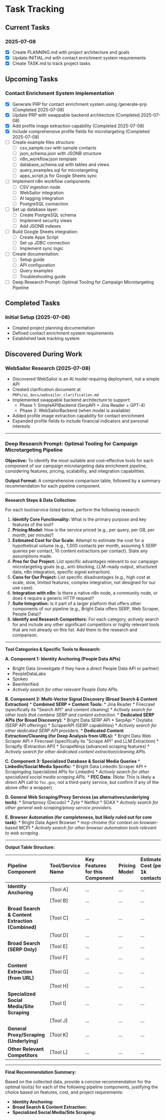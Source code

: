 # Task Tracking

## Current Tasks

### 2025-07-08
- [x] Create PLANNING.md with project architecture and goals
- [x] Update INITIAL.md with contact enrichment system requirements
- [x] Create TASK.md to track project tasks

## Upcoming Tasks

### Contact Enrichment System Implementation
- [x] Generate PRP for contact enrichment system using /generate-prp (Completed 2025-07-08)
- [x] Update PRP with swappable backend architecture (Completed 2025-07-08)
- [x] Add profile image extraction capability (Completed 2025-07-08)
- [x] Include comprehensive profile fields for microtargeting (Completed 2025-07-08)
- [ ] Create example files structure:
  - [ ] csv_sample.csv with sample contacts
  - [ ] json_schema.json with JSONB structure
  - [ ] n8n_workflow.json template
  - [ ] database_schema.sql with tables and views
  - [ ] query_examples.sql for microtargeting
  - [ ] apps_script.js for Google Sheets sync
- [ ] Implement n8n workflow components:
  - [ ] CSV ingestion node
  - [ ] WebSailor integration
  - [ ] AI tagging integration
  - [ ] PostgreSQL connection
- [ ] Set up database layer:
  - [ ] Create PostgreSQL schema
  - [ ] Implement security views
  - [ ] Add JSONB indexes
- [ ] Build Google Sheets integration:
  - [ ] Create Apps Script
  - [ ] Set up JDBC connection
  - [ ] Implement sync logic
- [ ] Create documentation:
  - [ ] Setup guide
  - [ ] API configuration
  - [ ] Query examples
  - [ ] Troubleshooting guide
- [ ] Deep Research Prompt: Optimal Tooling for Campaign Microtargeting Pipeline

## Completed Tasks

### Initial Setup (2025-07-08)
- Created project planning documentation
- Defined contact enrichment system requirements
- Established task tracking system

## Discovered During Work

### WebSailor Research (2025-07-08)
- Discovered WebSailor is an AI model requiring deployment, not a simple API
- Created clarification document at `PRPs/ai_docs/websailor_clarification.md`
- Implemented swappable backend architecture to support:
  - Phase 1: SimpleAPIBackend (SerpAPI + Jina Reader + GPT-4)
  - Phase 2: WebSailorBackend (when model is available)
- Added profile image extraction capability for contact enrichment
- Expanded profile fields to include financial indicators and personal interests

---

### Deep Research Prompt: Optimal Tooling for Campaign Microtargeting Pipeline

**Objective:** To identify the most suitable and cost-effective tools for each component of our campaign microtargeting data enrichment pipeline, considering features, pricing, scalability, and integration capabilities.

**Output Format:** A comprehensive comparison table, followed by a summary recommendation for each pipeline component.

---

**Research Steps & Data Collection:**

For each tool/service listed below, perform the following research:

1.  **Identify Core Functionality:** What is the primary purpose and key features of the tool?
2.  **Pricing Model:** How is the service priced (e.g., per query, per GB, per month, per minute)?
3.  **Estimated Cost for Our Scale:** Attempt to estimate the cost for a hypothetical volume (e.g., 1,000 contacts per month, assuming 5 SERP queries per contact, 10 content extractions per contact). State any assumptions made.
4.  **Pros for Our Project:** List specific advantages relevant to our campaign microtargeting goals (e.g., anti-blocking, LLM-ready output, structured data, n8n integration, specific signal extraction).
5.  **Cons for Our Project:** List specific disadvantages (e.g., high cost at scale, slow, limited features, complex integration, not designed for our use case).
6.  **Integration with n8n:** Is there a native n8n node, a community node, or does it require a generic HTTP request?
7.  **Suite Integration:** Is it part of a larger platform that offers other components of our pipeline (e.g., Bright Data offers SERP, Web Scraper, People Data)?
8.  **Identify and Research Competitors:** For each category, actively search for and include any other significant competitors or highly relevant tools that are not already on this list. Add them to the research and comparison.

---

**Tool Categories & Specific Tools to Research:**

**A. Component 1: Identity Anchoring (People Data APIs)**
*   Bright Data (investigate if they have a direct People Data API or partner)
*   PeopleDataLabs
*   Spokeo
*   BeenVerified
*   *Actively search for other relevant People Data APIs.*

**B. Component 2: Multi-Vector Signal Discovery (Broad Search & Content Extraction)**
    *   **Combined SERP + Content Tools:**
        *   Jina Reader
        *   Firecrawl (specifically its "Search API" and content cleaning)
        *   *Actively search for other tools that combine SERP and content extraction.*
    *   **Dedicated SERP APIs (for Broad Discovery):**
        *   Bright Data SERP API
        *   SerpApi
        *   Oxylabs (SERP API offerings)
        *   ScraperAPI (SERP capabilities)
        *   *Actively search for other dedicated SERP API providers.*
    *   **Dedicated Content Extraction/Cleaning (for Deep Analysis from URLs):**
        *   Bright Data Web Scraper API
        *   Firecrawl (specifically its "Scrape API" and LLM Extraction)
        *   Scrapfly (Extraction API)
        *   ScrapeNinja (advanced scraping features)
        *   *Actively search for other dedicated content extraction/cleaning APIs.*

**C. Component 3: Specialized Database & Social Media Queries**
    *   **LinkedIn/Social Media Specific:**
        *   Bright Data LinkedIn Scraper API
        *   Scrapingdog (specialized APIs for LinkedIn)
        *   *Actively search for other specialized social media scraping APIs.*
    *   **FEC Data:** (Note: This is likely a direct API call to `fec.gov`, not a third-party service, but confirm if any of the above offer a wrapper).

**D. General Web Scraping/Proxy Services (as alternatives/underlying tech):**
    *   Smartproxy (Decodo)
    *   Zyte
    *   NetNut
    *   SOAX
    *   *Actively search for other general web scraping/proxy service providers.*

**E. Browser Automation (for completeness, but likely ruled out for core task):**
    *   Bright Data Agent Browser
    *   mcp-chrome (for context on browser-based MCP)
    *   *Actively search for other browser automation tools relevant to web scraping.*

---

**Output Table Structure:**

| Pipeline Component | Tool/Service Name | Key Features for this Component | Pricing Model | Estimated Cost (per 1k contacts) | Pros for Project | Cons for Project | n8n Integration | Suite Integration | Notes |
| :----------------- | :---------------- | :------------------------------ | :------------ | :------------------------------- | :--------------- | :--------------- | :-------------- | :---------------- | :---- |
| **Identity Anchoring** | [Tool A] | ... | ... | ... | ... | ... | ... | ... | ... |
| | [Tool B] | ... | ... | ... | ... | ... | ... | ... | ... |
| **Broad Search & Content Extraction (Combined)** | [Tool C] | ... | ... | ... | ... | ... | ... | ... | ... |
| | [Tool D] | ... | ... | ... | ... | ... | ... | ... | ... |
| **Broad Search (SERP Only)** | [Tool E] | ... | ... | ... | ... | ... | ... | ... | ... |
| | [Tool F] | ... | ... | ... | ... | ... | ... | ... | ... |
| **Content Extraction (from URL)** | [Tool G] | ... | ... | ... | ... | ... | ... | ... | ... |
| | [Tool H] | ... | ... | ... | ... | ... | ... | ... | ... |
| **Specialized Social Media/Site Scraping** | [Tool I] | ... | ... | ... | ... | ... | ... | ... | ... |
| | [Tool J] | ... | ... | ... | ... | ... | ... | ... | ... |
| **General Proxy/Scraping (Underlying)** | [Tool K] | ... | ... | ... | ... | ... | ... | ... | ... |
| **Other Relevant Competitors** | [Tool L] | ... | ... | ... | ... | ... | ... | ... | ... |

---

**Final Recommendation Summary:**

Based on the collected data, provide a concise recommendation for the optimal tool(s) for each of the following pipeline components, justifying the choice based on features, cost, and project requirements:

*   **Identity Anchoring:**
*   **Broad Search & Content Extraction:**
*   **Specialized Social Media/Site Scraping:**
